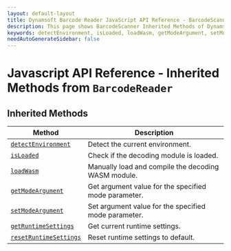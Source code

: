 ```yaml
---
layout: default-layout
title: Dynamsoft Barcode Reader JavaScript API Reference - BarcodeScanner Inherited Methods from BarcodeReader
description: This page shows BarcodeScanner Inherited Methods of Dynamsoft Barcode Reader JavaScript SDK.
keywords: detectEnvironment, isLoaded, loadWasm, getModeArgument, setModeArgument, getRuntimeSettings, resetRuntimeSettings, inherited methods, BarcodeReader, BarcodeScanner, api reference, javascript, js
needAutoGenerateSidebar: false
---
```



# Javascript API Reference - Inherited Methods from `BarcodeReader`

## Inherited Methods

| Method               | Description |
|----------------------|-------------|
| [`detectEnvironment`](../../BarcodeReader/methods/initialize-and-destroy.md#detectenvironment) | Detect the current environment. |
| [`isLoaded`](../../BarcodeReader/methods/initialize-and-destroy.md#isloaded) | Check if the decoding module is loaded. |
| [`loadWasm`](../../BarcodeReader/methods/initialize-and-destroy.md#loadwasm) | Manually load and compile the decoding WASM module. |
| [`getModeArgument`](../../BarcodeReader/methods/parameter-and-runtime-settings.md#getmodeargument) | Get argument value for the specified mode parameter. |
| [`setModeArgument`](../../BarcodeReader/methods/parameter-and-runtime-settings.md#setmodeargument) | Set argument value for the specified mode parameter. |
| [`getRuntimeSettings`](../../BarcodeReader/methods/parameter-and-runtime-settings.md#getruntimesettings) | Get current runtime settings. |
| [`resetRuntimeSettings`](../../BarcodeReader/methods/parameter-and-runtime-settings.md#resetruntimesettings) | Reset runtime settings to default. |
